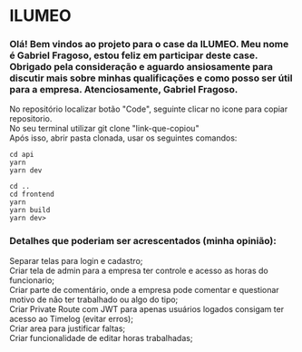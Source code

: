 # ILUMEO
<h3>Olá! Bem vindos ao projeto para o case da ILUMEO.  Meu nome é Gabriel Fragoso, estou feliz em participar deste case. Obrigado pela consideração e aguardo ansiosamente para discutir mais sobre minhas qualificações e como posso ser útil para a empresa.  Atenciosamente, Gabriel Fragoso.</h3>

</h5>No repositório localizar botão "Code", seguinte clicar no icone para copiar repositorio.<br/>
No seu terminal utilizar git clone "link-que-copiou"<br/>
Após isso, abrir pasta clonada, usar os seguintes comandos:<br/></h5>

`cd api` <br/>
`yarn `<br/>
`yarn dev` <br/>

`cd .. `<br/>
`cd frontend`<br/>
`yarn`<br/>
`yarn build`<br/>
`yarn dev>`<br/>

<h3>Detalhes que poderiam ser acrescentados (minha opinião): <br/></h3>

Separar telas para login e cadastro; <br/>
Criar tela de admin para a empresa ter controle e acesso as horas do funcionario; <br/>
Criar parte de comentário, onde a empresa pode comentar e questionar motivo de não ter trabalhado ou algo do tipo; <br/>
Criar Private Route com JWT para apenas usuários logados consigam ter acesso ao Timelog (evitar erros); <br/>
Criar area para justificar faltas; <br/>
Criar funcionalidade de editar horas trabalhadas; <br/>
